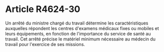 # Article R4624-30

Un arrêté du ministre chargé du travail détermine les caractéristiques auxquelles répondent les centres d'examens médicaux fixes ou mobiles et leurs équipements, en fonction de l'importance du service de santé au travail. Cet arrêté précise le matériel minimum nécessaire au médecin du travail pour l'exercice de ses missions.
